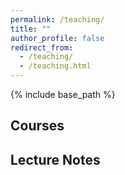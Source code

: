 ```yaml
---
permalink: /teaching/
title: ""
author_profile: false
redirect_from: 
  - /teaching/
  - /teaching.html
---
```


{% include base_path %}

## Courses  

## Lecture Notes